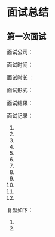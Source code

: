 # 面试总结

## 第一次面试

面试公司：

面试时间：

面试时长 ：

面试形式： 

面试结果：

面试记录：

1.

2.

3.

4.

5.

6.

7.

8.

9.

10.

11.

12.

复盘如下：

1. 
2. 







 